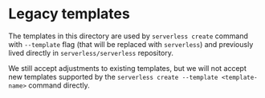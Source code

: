 # Legacy templates

The templates in this directory are used by `serverless create` command with `--template` flag (that will be replaced with `serverless`) and previously lived directly in `serverless/serverless` repository.

We still accept adjustments to existing templates, but we will not accept new templates supported by the `serverless create --template <template-name>` command directly.
